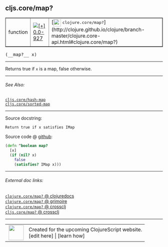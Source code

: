 ## cljs.core/map?



 <table border="1">
<tr>
<td>function</td>
<td><a href="https://github.com/cljsinfo/cljs-api-docs/tree/0.0-927"><img valign="middle" alt="[+] 0.0-927" title="Added in 0.0-927" src="https://img.shields.io/badge/+-0.0--927-lightgrey.svg"></a> </td>
<td>
[<img height="24px" valign="middle" src="http://i.imgur.com/1GjPKvB.png"> <samp>clojure.core/map?</samp>](http://clojure.github.io/clojure/branch-master/clojure.core-api.html#clojure.core/map?)
</td>
</tr>
</table>


 <samp>
(__map?__ x)<br>
</samp>

---

Returns true if `x` is a map, false otherwise.



---


###### See Also:

[`cljs.core/hash-map`](../cljs.core/hash-map.md)<br>
[`cljs.core/sorted-map`](../cljs.core/sorted-map.md)<br>

---


Source docstring:

```
Return true if x satisfies IMap
```


Source code @ [github](https://github.com/clojure/clojurescript/blob/r3178/src/cljs/cljs/core.cljs#L1774-L1779):

```clj
(defn ^boolean map?
  [x]
  (if (nil? x)
    false
    (satisfies? IMap x)))
```

<!--
Repo - tag - source tree - lines:

 <pre>
clojurescript @ r3178
└── src
    └── cljs
        └── cljs
            └── <ins>[core.cljs:1774-1779](https://github.com/clojure/clojurescript/blob/r3178/src/cljs/cljs/core.cljs#L1774-L1779)</ins>
</pre>

-->

---



###### External doc links:

[`clojure.core/map?` @ clojuredocs](http://clojuredocs.org/clojure.core/map_q)<br>
[`clojure.core/map?` @ grimoire](http://conj.io/store/v1/org.clojure/clojure/1.7.0-beta3/clj/clojure.core/map%3F/)<br>
[`clojure.core/map?` @ crossclj](http://crossclj.info/fun/clojure.core/map%3F.html)<br>
[`cljs.core/map?` @ crossclj](http://crossclj.info/fun/cljs.core.cljs/map%3F.html)<br>

---

 <table>
<tr><td>
<img valign="middle" align="right" width="48px" src="http://i.imgur.com/Hi20huC.png">
</td><td>
Created for the upcoming ClojureScript website.<br>
[edit here] | [learn how]
</td></tr></table>

[edit here]:https://github.com/cljsinfo/cljs-api-docs/blob/master/cljsdoc/cljs.core/mapQMARK.cljsdoc
[learn how]:https://github.com/cljsinfo/cljs-api-docs/wiki/cljsdoc-files

<!--

This information was too distracting to show to readers, but I'll leave it
commented here since it is helpful to:

- pretty-print the data used to generate this document
- and show how to retrieve that data



The API data for this symbol:

```clj
{:description "Returns true if `x` is a map, false otherwise.",
 :return-type boolean,
 :ns "cljs.core",
 :name "map?",
 :signature ["[x]"],
 :history [["+" "0.0-927"]],
 :type "function",
 :related ["cljs.core/hash-map" "cljs.core/sorted-map"],
 :full-name-encode "cljs.core/mapQMARK",
 :source {:code "(defn ^boolean map?\n  [x]\n  (if (nil? x)\n    false\n    (satisfies? IMap x)))",
          :title "Source code",
          :repo "clojurescript",
          :tag "r3178",
          :filename "src/cljs/cljs/core.cljs",
          :lines [1774 1779]},
 :full-name "cljs.core/map?",
 :clj-symbol "clojure.core/map?",
 :docstring "Return true if x satisfies IMap"}

```

Retrieve the API data for this symbol:

```clj
;; from Clojure REPL
(require '[clojure.edn :as edn])
(-> (slurp "https://raw.githubusercontent.com/cljsinfo/cljs-api-docs/catalog/cljs-api.edn")
    (edn/read-string)
    (get-in [:symbols "cljs.core/map?"]))
```

-->
